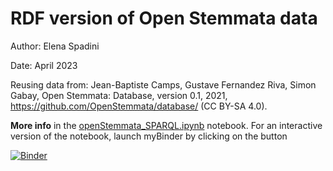 # RDF version of Open Stemmata data

Author: Elena Spadini

Date: April 2023

Reusing data from: Jean-Baptiste Camps, Gustave Fernandez Riva, Simon Gabay, Open Stemmata: Database, version 0.1, 2021, https://github.com/OpenStemmata/database/ (CC BY-SA 4.0).

**More info** in the [openStemmata_SPARQL.ipynb](openStemmata_SPARQL.ipynb) notebook. 
For an interactive version of the notebook, launch myBinder by clicking on the button 

[![Binder](https://mybinder.org/badge_logo.svg)](https://mybinder.org/v2/gh/elespdn/RDF-OpenStemmata/HEAD)

